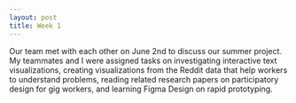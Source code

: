 ```yaml
---
layout: post
title: Week 1
---
```


Our team met with each other on June 2nd to discuss our summer project. My teammates and I were assigned tasks on investigating interactive text visualizations, creating visualizations from the Reddit data that help workers to understand problems, reading related research papers on participatory design for gig workers, and learning Figma Design on rapid prototyping.
